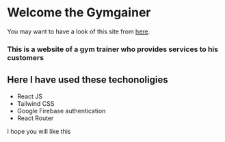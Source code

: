 # Welcome the Gymgainer

You may want to have a look of this site from [here](https://gymgainer232.web.app/).

### This is a website of a gym trainer who provides services to his customers 

## Here I have used these techonoligies 
* React JS
* Tailwind CSS
* Google Firebase authentication
* React Router 


I hope you will like this 
